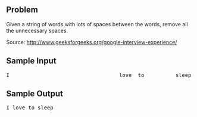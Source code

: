 Problem
-------
Given a string of words with lots of spaces between the words, remove all the unnecessary spaces.

Source: http://www.geeksforgeeks.org/google-interview-experience/

Sample Input
-----------
<pre>
I                                   love  to          sleep
</pre>

Sample Output
-------------
<pre>
I love to sleep
</pre>
